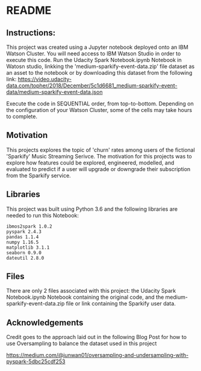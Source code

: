 # README

## Instructions:
This project was created using a Jupyter notebook deployed onto an IBM Watson Cluster. You will need access to IBM Watson Studio 
in order to execute this code.  Run the Udacity Spark Notebook.ipynb Notebook in Watosn studio, linkking the 'medium-sparkify-event-data.zip' file 
dataset as an asset to the notebook or by downloading this dataset from the following link:
https://video.udacity-data.com/topher/2018/December/5c1d6681_medium-sparkify-event-data/medium-sparkify-event-data.json

Execute the code in SEQUENTIAL order, from top-to-bottom. Depending on the configuration of your Watson Cluster, some of the cells
may take hours to complete. 

## Motivation
This projects explores the topic of 'churn' rates among users of the fictional 'Sparkify' Music Streaming Serivce. The motivation for this
projects was to explore how features could be explored, engineered, modelled, and evaluated to predict if a user will upgrade or downgrade
their subscription from the Sparkify service. 


## Libraries
This project was built using Python 3.6 and the following libraries are needed to run this Notebook: 

	ibmos2spark 1.0.2
	pyspark 2.4.3
	pandas 1.1.4
	numpy 1.16.5
	matplotlib 3.1.1
	seaborn 0.9.0
	dateutil 2.8.0


## Files
There are only 2 files associated with this project: the Udacity Spark Notebook.ipynb Notebook containing the original code, and the 
medium-sparkify-event-data.zip file or link containing the Sparkify user data. 

## Acknowledgements

Credit goes to the approach laid out in the following Blog Post for how to use Oversampling to balance the dataset used in this project

https://medium.com/@junwan01/oversampling-and-undersampling-with-pyspark-5dbc25cdf253